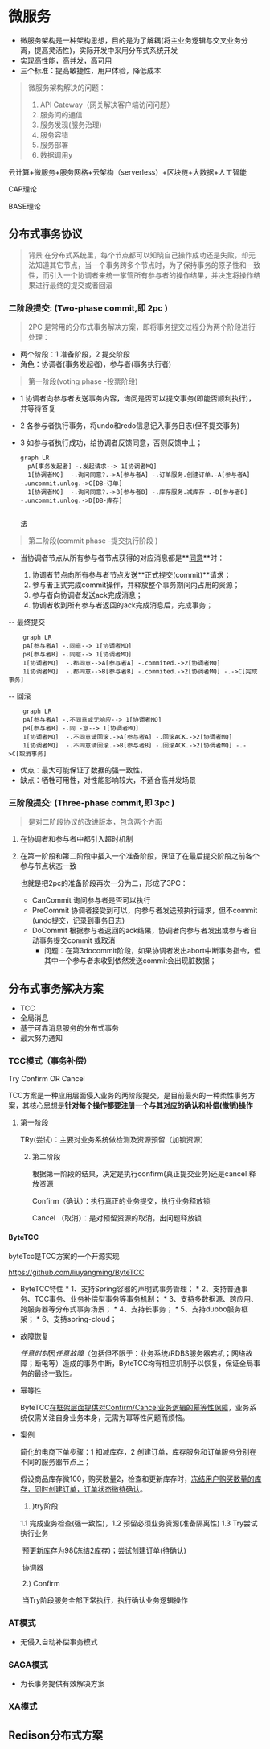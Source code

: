 # 微服务

- 微服务架构是一种架构思想，目的是为了解耦(将主业务逻辑与交叉业务分离，提高灵活性)，实际开发中采用分布式系统开发
- 实现高性能，高并发，高可用
- 三个标准：提高敏捷性，用户体验，降低成本

>微服务架构解决的问题：
>
>1. API Gateway（网关解决客户端访问问题）
>2. 服务间的通信
>3. 服务发现(服务治理)
>4. 服务容错
>5. 服务部署
>6. 数据调用y



云计算+微服务+服务网格+云架构（serverless）+区块链+大数据+人工智能

CAP理论

BASE理论



## 分布式事务协议

> 背景
> 在分布式系统里，每个节点都可以知晓自己操作成功还是失败，却无法知道其它节点，当一个事务跨多个节点时，为了保持事务的原子性和一致性，而引入一个协调者来统一掌管所有参与者的操作结果，并决定将操作结果进行最终的提交或者回滚

### 二阶段提交: (Two-phase commit,即 2pc )

> 2PC 是常用的分布式事务解决方案，即将事务提交过程分为两个阶段进行处理：

* 两个阶段：1 准备阶段，2 提交阶段
* 角色：协调者(事务发起者)，参与者(事务执行者)

> 第一阶段(voting phase -投票阶段) 

* 1 协调者向参与者发送事务内容，询问是否可以提交事务(即能否顺利执行)，并等待答复

* 2 各参与者执行事务，将undo和redo信息记入事务日志(但不提交事务)

* 3 如参与者执行成功，给协调者反馈同意，否则反馈中止；

  ```mermaid
  graph LR
  	pA[事务发起者] -.发起请求--> 1[协调者MQ]
  	1[协调者MQ]  -.询问同意?.->A[参与者A] -.订单服务.创建订单.-A[参与者A] -.uncommit.unlog.->C[DB-订单]
  	1[协调者MQ]  -.询问同意?.->B[参与者B] -.库存服务.减库存 .-B[参与者B] -.uncommit.unlog.->D[DB-库存]
  	
  ```
  
  法
  
  

> 第二阶段(commit phase -提交执行阶段 )

* 当协调者节点从所有参与者节点获得的对应消息都是**<u>同意</u>**时：

  1. 协调者节点向所有参与者节点发送**正式提交(commit)**请求；
  2. 参与者正式完成commit操作，并释放整个事务期间内占用的资源；
  3. 参与者向协调者发送ack完成消息；
  4. 协调者收到所有参与者返回的ack完成消息后，完成事务；

-- 最终提交

```mermaid
    graph LR
  	pA[参与者A] -.同意--> 1[协调者MQ]
  	pB[参与者B] -.同意--> 1[协调者MQ]
  	1[协调者MQ]  -.都同意-->A[参与者A] -.commited.->2[协调者MQ] 
  	1[协调者MQ]  -.都同意-->B[参与者B] -.commited.->2[协调者MQ] -.->C[完成事务]
```
-- 回滚

```mermaid
    graph LR
  	pA[参与者A] -.不同意或无响应--> 1[协调者MQ]
  	pB[参与者B] -.同 -意--> 1[协调者MQ]
  	1[协调者MQ]  -.不同意请回滚.->A[参与者A] -.回滚ACK.->2[协调者MQ] 
  	1[协调者MQ]  -.不同意请回滚.->B[参与者B] -.回滚ACK.->2[协调者MQ] -.->C[取消事务]	
```

- 优点：最大可能保证了数据的强一致性，
- 缺点：牺牲可用性，对性能影响较大，不适合高并发场景



### 三阶段提交: (Three-phase commit,即 3pc )

>  是对二阶段协议的改进版本，包含两个方面

 1. 在协调者和参与者中都引入超时机制

 2. 在第一阶段和第二阶段中插入一个准备阶段，保证了在最后提交阶段之前各个参与节点状态一致

     也就是把2pc的准备阶段再次一分为二，形成了3PC：

    - CanCommit	询问参与者是否可以执行
    - PreCommit	协调者接受到可以，向参与者发送预执行请求，但不commit  (undo提交，记录到事务日志)
    - DoCommit	根据参与者返回的ack结果，协调者向参与者发出或参与者自动事务提交commit 或取消
      - 问题：在第3docommit阶段，如果协调者发出abort中断事务指令，但其中一个参与者未收到依然发送commit会出现脏数据；



## 分布式事务解决方案

- TCC
- 全局消息
- 基于可靠消息服务的分布式事务
- 最大努力通知



### TCC模式（事务补偿）

Try Confirm OR Cancel

TCC方案是一种应用层面侵入业务的两阶段提交，是目前最火的一种柔性事务方案，其核心思想是**针对每个操作都要注册一个与其对应的确认和补偿(撤销)操作**

1. 第一阶段

   TRy(尝试)：主要对业务系统做检测及资源预留（加锁资源）

   2. 第二阶段

      根据第一阶段的结果，决定是执行confirm(真正提交业务)还是cancel   释放资源

      Confirm（确认）：执行真正的业务提交，执行业务释放锁

      Cancel   （取消）：是对预留资源的取消，出问题释放锁

#### ByteTCC

byteTcc是TCC方案的一个开源实现

https://github.com/liuyangming/ByteTCC

* ByteTCC特性
\* 1、支持Spring容器的声明式事务管理；
\* 2、支持普通事务、TCC事务、业务补偿型事务等事务机制；
\* 3、支持多数据源、跨应用、跨服务器等分布式事务场景；
\* 4、支持长事务；
\* 5、支持dubbo服务框架；
\* 6、支持spring-cloud；

- 故障恢复 

  *任意时刻*因*任意故障*（包括但不限于：业务系统/RDBS服务器宕机；网络故障；断电等）造成的事务中断，ByteTCC均有相应机制予以恢复，保证全局事务的最终一致性。

- 幂等性

  ByteTCC<u>在框架层面提供对Confirm/Cancel业务逻辑的幂等性保障</u>，业务系统仅需关注自身业务本身，无需为幂等性问题而烦恼。

- 案例

  简化的电商下单步骤：1 扣减库存，2 创建订单，库存服务和订单服务分别在不同的服务器节点上；

  假设商品库存微100，购买数量2，检查和更新库存时，<u>冻结用户购买数量的库存，同时创建订单，订单状态微待确认</u>。

  1. )try阶段

  1.1 完成业务检查(强一致性)，1.2 预留必须业务资源(准备隔离性)  1.3 Try尝试执行业务

  ​	预更新库存为98(冻结2库存)；尝试创建订单(待确认)

  ​	协调器

  ​	2.) Confirm

  ​	当Try阶段服务全部正常执行，执行确认业务逻辑操作



### AT模式

- 无侵入自动补偿事务模式

### SAGA模式

- 为长事务提供有效解决方案

### XA模式



## Redison分布式方案